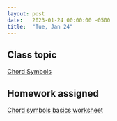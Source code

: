 ```yaml
---
layout: post
date:   2023-01-24 00:00:00 -0500
title:  "Tue, Jan 24"
---
```


## Class topic

[Chord Symbols](https://viva.pressbooks.pub/openmusictheory/chapter/chord-symbols/)

## Homework assigned

[Chord symbols basics worksheet](https://viva.pressbooks.pub/openmusictheory/chapter/chord-symbols/#assignments)

